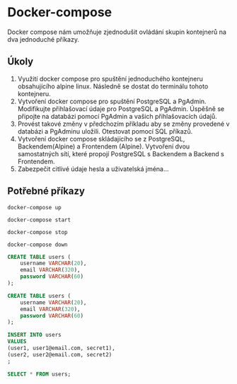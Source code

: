# Docker-compose

Docker compose nám umožňuje zjednodušit ovládání skupin kontejnerů na dva jednoduché příkazy.

## Úkoly

1. Využití docker compose pro spuštění jednoduchého kontejneru obsahujícího alpine linux. Následně se dostat do terminálu tohoto kontejneru.
2. Vytvoření docker compose pro spuštění PostgreSQL a PgAdmin. Modifikujte přihlašovací údaje pro PostgreSQL a PgAdmin. Úspěšně se připojte na databázi pomocí PgAdmin a vašich přihlašovacích údajů.
3. Provést takové změny v předchozím příkladu aby se změny provedené v databázi a PgAdminu uložili. Otestovat pomocí SQL příkazů.
4. Vytvoření docker compose skládajícího se z PostgreSQL, Backendem(Alpine) a Frontendem (Alpine). Vytvoření dvou samostatných sítí, které propojí PostgreSQL s Backendem a Backend s Frontendem.
5. Zabezpečit citlivé údaje hesla a uživatelská jména...

## Potřebné příkazy

```shell
docker-compose up
```

```shell
docker-compose start
```

```shell
docker-compose stop
```

```shell
docker-compose down
```

```SQL
CREATE TABLE users (
    username VARCHAR(20),
    email VARCHAR(320),
    password VARCHAR(60)
);
```

```SQL
CREATE TABLE users (
    username VARCHAR(20),
    email VARCHAR(320),
    password VARCHAR(60)
);
```

```SQL
INSERT INTO users
VALUES 
(user1, user1@email.com, secret1),
(user2, user2@email.com, secret2)
;
```

```SQL
SELECT * FROM users;
```
